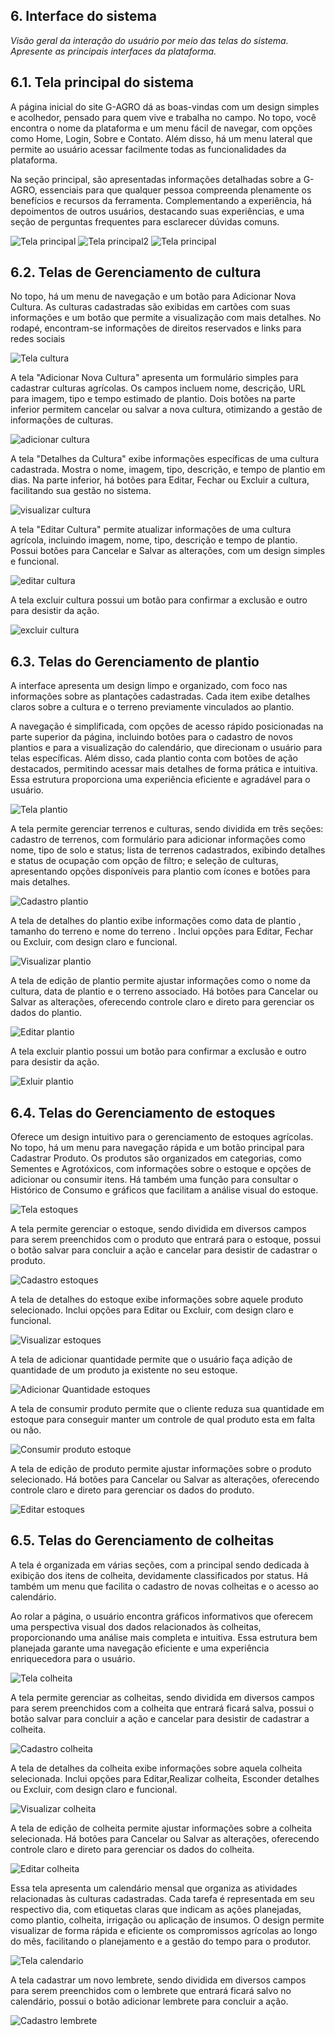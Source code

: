 
## 6. Interface do sistema

_Visão geral da interação do usuário por meio das telas do sistema. Apresente as principais interfaces da plataforma._

## 6.1. Tela principal do sistema

A página inicial do site G-AGRO dá as boas-vindas com um design simples e acolhedor, pensado para quem vive e trabalha no campo. No topo, você encontra o nome da plataforma e um menu fácil de navegar, com opções como Home, Login, Sobre e Contato. Além disso, há um menu lateral que permite ao usuário acessar facilmente todas as funcionalidades da plataforma.

Na seção principal, são apresentadas informações detalhadas sobre a G-AGRO, essenciais para que qualquer pessoa compreenda plenamente os benefícios e recursos da ferramenta. Complementando a experiência, há depoimentos de outros usuários, destacando suas experiências, e uma seção de perguntas frequentes para esclarecer dúvidas comuns.

![Tela principal](images/home.png "Tela principal do site")
![Tela principal2](images/home2.jpg "Tela principal do site")
![Tela principal](images/home3.jpg "Tela principal do site")


## 6.2. Telas de Gerenciamento de cultura

No topo, há um menu de navegação e um botão para Adicionar Nova Cultura. As culturas cadastradas são exibidas em cartões com suas informações e um botão que permite a visualização com mais detalhes. No rodapé, encontram-se informações de direitos reservados e links para redes sociais

![Tela cultura](images/Cultura.png "Tela cultura")

A tela "Adicionar Nova Cultura" apresenta um formulário simples para cadastrar culturas agrícolas. Os campos incluem nome, descrição, URL para imagem, tipo e tempo estimado de plantio. Dois botões na parte inferior permitem cancelar ou salvar a nova cultura, otimizando a gestão de informações de culturas.

![adicionar cultura](images/cadastroCultura.png "Tela cadastro cultura")

A tela "Detalhes da Cultura" exibe informações específicas de uma cultura cadastrada. Mostra o nome, imagem, tipo, descrição, e tempo de plantio em dias. Na parte inferior, há botões para Editar, Fechar ou Excluir a cultura, facilitando sua gestão no sistema.

![visualizar cultura](images/visualizarCultura.png "Tela visualizar cultura")

A tela "Editar Cultura" permite atualizar informações de uma cultura agrícola, incluindo imagem, nome, tipo, descrição e tempo de plantio. Possui botões para Cancelar e Salvar as alterações, com um design simples e funcional.

![editar cultura](images/editarCultura.png "Tela editar cultura")

A tela excluir cultura possui um botão para confirmar a exclusão e outro para desistir da ação.

![excluir cultura](images/excluirCultura.png "Tela excluir cultura")

## 6.3. Telas do Gerenciamento de plantio

A interface apresenta um design limpo e organizado, com foco nas informações sobre as plantações cadastradas. Cada item exibe detalhes claros sobre a cultura e o terreno previamente vinculados ao plantio.

A navegação é simplificada, com opções de acesso rápido posicionadas na parte superior da página, incluindo botões para o cadastro de novos plantios e para a visualização do calendário, que direcionam o usuário para telas específicas. Além disso, cada plantio conta com botões de ação destacados, permitindo acessar mais detalhes de forma prática e intuitiva. Essa estrutura proporciona uma experiência eficiente e agradável para o usuário.

![Tela plantio](images/telaPlantio.jpg "Tela de plantio")

A tela permite gerenciar terrenos e culturas, sendo dividida em três seções: cadastro de terrenos, com formulário para adicionar informações como nome, tipo de solo e status; lista de terrenos cadastrados, exibindo detalhes e status de ocupação com opção de filtro; e seleção de culturas, apresentando opções disponíveis para plantio com ícones e botões para mais detalhes.

![Cadastro plantio](images/cadastroPlantio.jpg "Tela de cadastro plantio")

A tela de detalhes do plantio exibe informações como data de plantio , tamanho do terreno e nome do terreno . Inclui opções para Editar, Fechar ou Excluir, com design claro e funcional.

![Visualizar plantio](images/visualizarPlantio.png "Tela de visualizar plantio")

A tela de edição de plantio permite ajustar informações como o nome da cultura, data de plantio  e o terreno associado. Há botões para Cancelar ou Salvar as alterações, oferecendo controle claro e direto para gerenciar os dados do plantio.

![Editar plantio](images/editarPlantio.png "Tela de editar plantio")

A tela excluir plantio possui um botão para confirmar a exclusão e outro para desistir da ação.

![Exluir plantio](images/excluirPlantio.png "Tela de excluir plantio")

## 6.4. Telas do Gerenciamento de estoques

Oferece um design intuitivo para o gerenciamento de estoques agrícolas. No topo, há um menu para navegação rápida e um botão principal para Cadastrar Produto. Os produtos são organizados em categorias, como Sementes e Agrotóxicos, com informações sobre o estoque e opções de adicionar ou consumir itens. Há também uma função para consultar o Histórico de Consumo e gráficos que facilitam a análise visual do estoque. 

![Tela estoques](images/telaEstoque.jpg "Tela de estoques")

A tela permite gerenciar o estoque, sendo dividida em diversos campos para serem preenchidos com o produto que entrará para o estoque, possui o botão salvar para concluir a ação e cancelar para desistir de cadastrar o produto.

![Cadastro estoques](images/cadastroEstoque.png "Tela de cadastro de estoque")

A tela de detalhes do estoque exibe informações sobre aquele produto selecionado. Inclui opções para Editar ou Excluir, com design claro e funcional.

![Visualizar estoques](images/visualizarEstoque.png "Tela de visualizar estoque")

 A tela de adicionar quantidade permite que o usuário faça adição de quantidade de um produto ja existente no seu estoque.

 ![Adicionar Quantidade estoques](images/adcQuantidadeProduto.png "Tela de adicionar quantidade estoque")

 A tela de consumir produto permite que o cliente reduza sua quantidade em estoque para conseguir manter um controle de qual produto esta em falta ou não.

![Consumir produto estoque](images/consumirProduto.png "Tela de consumir quantidade em estoque") 

A tela de edição de produto permite ajustar informações sobre o produto selecionado. Há botões para Cancelar ou Salvar as alterações, oferecendo controle claro e direto para gerenciar os dados do produto.

![Editar estoques](images/editarEstoque.png "Tela de editar estoque")

## 6.5. Telas do Gerenciamento de colheitas

A tela é organizada em várias seções, com a principal sendo dedicada à exibição dos itens de colheita, devidamente classificados por status. Há também um menu que facilita o cadastro de novas colheitas e o acesso ao calendário.

Ao rolar a página, o usuário encontra gráficos informativos que oferecem uma perspectiva visual dos dados relacionados às colheitas, proporcionando uma análise mais completa e intuitiva. Essa estrutura bem planejada garante uma navegação eficiente e uma experiência enriquecedora para o usuário.


![Tela colheita](images/telaColheitas.jpg "Tela colheita")

A tela permite gerenciar as colheitas, sendo dividida em diversos campos para serem preenchidos com a colheita que entrará ficará salva, possui o botão salvar para concluir a ação e cancelar para desistir de cadastrar a colheita.

![Cadastro colheita](images/cadastroColheita.png "Tela de cadastro colheita")

A tela de detalhes da colheita exibe informações sobre aquela colheita selecionada. Inclui opções para Editar,Realizar colheita, Esconder detalhes ou Excluir, com design claro e funcional.

![Visualizar colheita](images/visualizarColheita.png "Tela de visualizar colheita")

A tela de edição de colheita permite ajustar informações sobre a colheita selecionada. Há botões para Cancelar ou Salvar as alterações, oferecendo controle claro e direto para gerenciar os dados do colheita.

![Editar colheita](images/editarColheita.png "Tela de editar colheita")

Essa tela apresenta um calendário mensal que organiza as atividades relacionadas às culturas cadastradas. Cada tarefa é representada em seu respectivo dia, com etiquetas claras que indicam as ações planejadas, como plantio, colheita, irrigação ou aplicação de insumos. O design permite visualizar de forma rápida e eficiente os compromissos agrícolas ao longo do mês, facilitando o planejamento e a gestão do tempo para o produtor.

![Tela calendario](images/calendario.jpg "Tela colheita")

A tela cadastrar um novo lembrete, sendo dividida em diversos campos para serem preenchidos com o lembrete que entrará ficará salvo no calendário, possui o botão adicionar lembrete para concluir a ação.

![Cadastro lembrete](images/cadastroLembrete.png "Tela cadastro lembrete")

